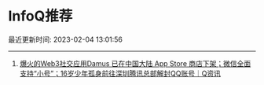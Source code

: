 # InfoQ推荐

最近更新时间: 2023-02-04 13:01:56

--- 
1. [爆火的Web3社交应用Damus 已在中国大陆 App Store 商店下架；微信全面支持“小号”；16岁少年孤身前往深圳腾讯总部解封QQ账号｜Q资讯](https://www.infoq.cn/article/FgHfS6fMIfh9zrRItZd3) 
